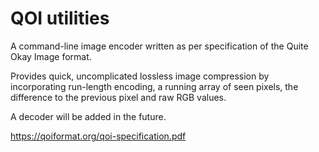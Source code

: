 # QOI utilities

A command-line image encoder written as per specification of the Quite Okay Image format.

Provides quick, uncomplicated lossless image compression by incorporating run-length encoding, 
a running array of seen pixels, the difference to the previous pixel and raw RGB values.

A decoder will be added in the future.

https://qoiformat.org/qoi-specification.pdf